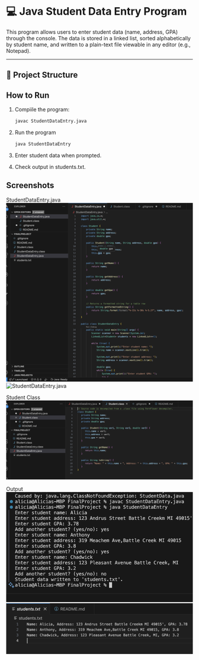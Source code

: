 # 💻 Java Student Data Entry Program

This program allows users to enter student data (name, address, GPA) through the console. The data is stored in a linked list, sorted alphabetically by student name, and written to a plain-text file viewable in any editor (e.g., Notepad).

---

## 📁 Project Structure

## How to Run

1. Compiile the program:
    ```bash
    javac StudentDataEntry.java

2. Run the program
    ```bash
    java StudentDataEntry

3. Enter student data when prompted.

4. Check output in students.txt.

## Screenshots

StudentDataEntry.java
![StudentDataEntry.java](Screenshots/StudentDataEntrySC.png)
![StudentDataEntry.java](Screenshots/StudentDataEntrySC2.png)

Student Class
![Student Class](Screenshots/StudentClass.png)

Output
![Console Output](Screenshots/StudentOutput.png)
![students.txt File](Screenshots/Studenttxt.png)